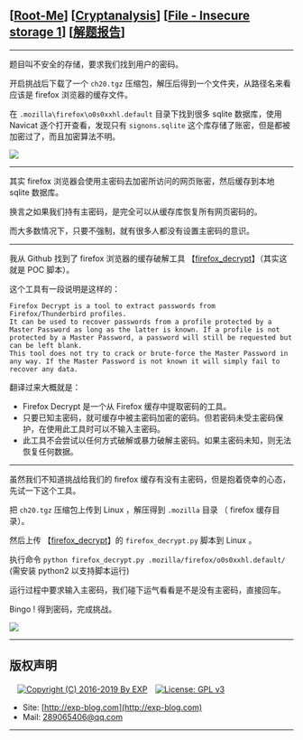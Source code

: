 ## [[Root-Me](https://www.root-me.org/)] [[Cryptanalysis](https://www.root-me.org/en/Challenges/Cryptanalysis/)] [[File - Insecure storage 1](https://www.root-me.org/en/Challenges/Cryptanalysis/File-Insecure-storage-1)] [[解题报告](http://exp-blog.com/2019/03/02/pid-3445/)]

------

题目叫不安全的存储，要求我们找到用户的密码。

开启挑战后下载了一个 `ch20.tgz` 压缩包，解压后得到一个文件夹，从路径名来看应该是 firefox 浏览器的缓存文件。

在 `.mozilla\firefox\o0s0xxhl.default` 目录下找到很多 sqlite 数据库，使用 Navicat 逐个打开查看，发现只有 `signons.sqlite` 这个库存储了账密，但是都被加密过了，而且加密算法不明。

![](http://exp-blog.com/wp-content/uploads/2019/03/cc9e4904971dc14c852242cea66632f0.png)


------------

其实 firefox 浏览器会使用主密码去加密所访问的网页账密，然后缓存到本地 sqlite 数据库。

换言之如果我们持有主密码，是完全可以从缓存库恢复所有网页密码的。

而大多数情况下，只要不强制，就有很多人都没有设置主密码的意识。


------------

我从 Github 找到了 firefox 浏览器的缓存破解工具 【[firefox_decrypt](https://github.com/Unode/firefox_decrypt)】（其实这就是 POC 脚本）。

这个工具有一段说明是这样的：

```
Firefox Decrypt is a tool to extract passwords from Firefox/Thunderbird profiles.
It can be used to recover passwords from a profile protected by a Master Password as long as the latter is known. If a profile is not protected by a Master Password, a password will still be requested but can be left blank.
This tool does not try to crack or brute-force the Master Password in any way. If the Master Password is not known it will simply fail to recover any data.
```

翻译过来大概就是：

- Firefox Decrypt 是一个从 Firefox 缓存中提取密码的工具。
- 只要已知主密码，就可缓存中被主密码加密的密码。但若密码未受主密码保护，在使用此工具时可以不输入主密码。
- 此工具不会尝试以任何方式破解或暴力破解主密码。如果主密码未知，则无法恢复任何数据。


------------

虽然我们不知道挑战给我们的 firefox 缓存有没有主密码，但是抱着侥幸的心态，先试一下这个工具。

把 `ch20.tgz` 压缩包上传到 Linux ，解压得到 `.mozilla` 目录 （ firefox 缓存目录）。

然后上传 【[firefox_decrypt](https://github.com/Unode/firefox_decrypt)】的 `firefox_decrypt.py` 脚本到 Linux 。

执行命令 `python firefox_decrypt.py .mozilla/firefox/o0s0xxhl.default/`  (需安装 python2 以支持脚本运行)

运行过程中要求输入主密码，我们碰下运气看看是不是没有主密码，直接回车。

Bingo ! 得到密码，完成挑战。

![](http://exp-blog.com/wp-content/uploads/2019/03/688ca5aa7acb8a29caa43ddff4283f9f.png)


------

## 版权声明

　[![Copyright (C) 2016-2019 By EXP](https://img.shields.io/badge/Copyright%20(C)-2016~2019%20By%20EXP-blue.svg)](http://exp-blog.com)　[![License: GPL v3](https://img.shields.io/badge/License-GPL%20v3-blue.svg)](https://www.gnu.org/licenses/gpl-3.0)
  

- Site: [http://exp-blog.com](http://exp-blog.com) 
- Mail: <a href="mailto:289065406@qq.com?subject=[EXP's Github]%20Your%20Question%20（请写下您的疑问）&amp;body=What%20can%20I%20help%20you?%20（需要我提供什么帮助吗？）">289065406@qq.com</a>


------
